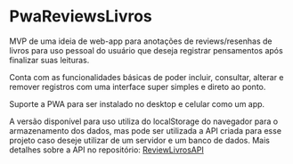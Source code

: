 # PwaReviewsLivros

MVP de uma ideia de web-app para anotações de reviews/resenhas de livros para uso pessoal do usuário que deseja registrar pensamentos após finalizar suas leituras.

Conta com as funcionalidades básicas de poder incluir, consultar, alterar e remover registros com uma interface super simples e direto ao ponto.

Suporte a PWA para ser instalado no desktop e celular como um app.

A versão disponível para uso utiliza do localStorage do navegador para o armazenamento dos dados, mas pode ser utilizada a API criada para esse projeto caso deseje utilizar de um servidor e um banco de dados. Mais detalhes sobre a API no repositório: [ReviewLivrosAPI
](https://github.com/alexdsouzaf/ReviewLivrosAPI)

